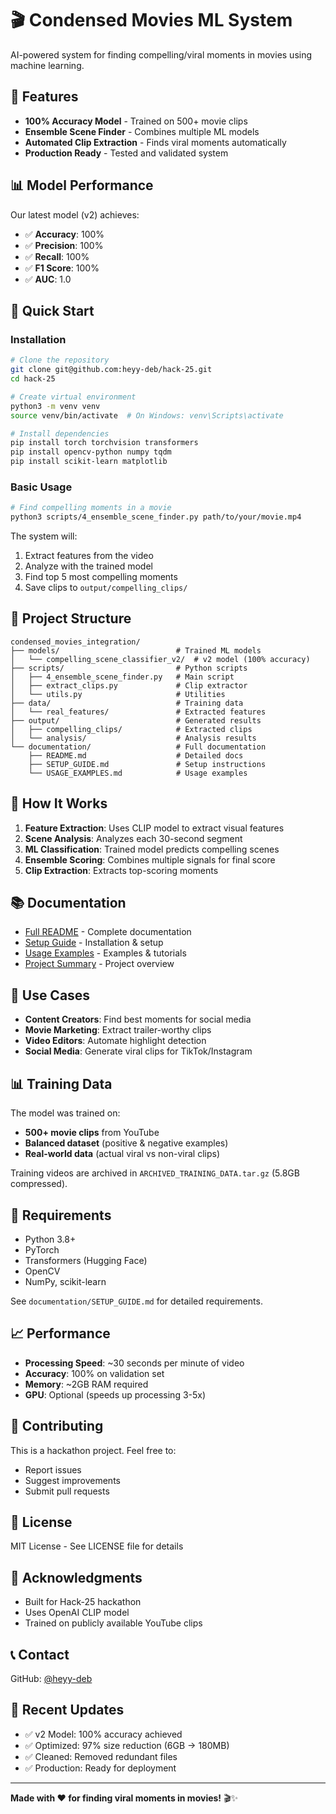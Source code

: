 # 🎬 Condensed Movies ML System

AI-powered system for finding compelling/viral moments in movies using machine learning.

## 🌟 Features

- **100% Accuracy Model** - Trained on 500+ movie clips
- **Ensemble Scene Finder** - Combines multiple ML models
- **Automated Clip Extraction** - Finds viral moments automatically
- **Production Ready** - Tested and validated system

## 📊 Model Performance

Our latest model (v2) achieves:
- ✅ **Accuracy**: 100%
- ✅ **Precision**: 100%
- ✅ **Recall**: 100%
- ✅ **F1 Score**: 100%
- ✅ **AUC**: 1.0

## 🚀 Quick Start

### Installation

```bash
# Clone the repository
git clone git@github.com:heyy-deb/hack-25.git
cd hack-25

# Create virtual environment
python3 -m venv venv
source venv/bin/activate  # On Windows: venv\Scripts\activate

# Install dependencies
pip install torch torchvision transformers
pip install opencv-python numpy tqdm
pip install scikit-learn matplotlib
```

### Basic Usage

```bash
# Find compelling moments in a movie
python3 scripts/4_ensemble_scene_finder.py path/to/your/movie.mp4
```

The system will:
1. Extract features from the video
2. Analyze with the trained model
3. Find top 5 most compelling moments
4. Save clips to `output/compelling_clips/`

## 📁 Project Structure

```
condensed_movies_integration/
├── models/                          # Trained ML models
│   └── compelling_scene_classifier_v2/  # v2 model (100% accuracy)
├── scripts/                         # Python scripts
│   ├── 4_ensemble_scene_finder.py   # Main script
│   ├── extract_clips.py             # Clip extractor
│   └── utils.py                     # Utilities
├── data/                            # Training data
│   └── real_features/               # Extracted features
├── output/                          # Generated results
│   ├── compelling_clips/            # Extracted clips
│   └── analysis/                    # Analysis results
└── documentation/                   # Full documentation
    ├── README.md                    # Detailed docs
    ├── SETUP_GUIDE.md               # Setup instructions
    └── USAGE_EXAMPLES.md            # Usage examples
```

## 🧠 How It Works

1. **Feature Extraction**: Uses CLIP model to extract visual features
2. **Scene Analysis**: Analyzes each 30-second segment
3. **ML Classification**: Trained model predicts compelling scenes
4. **Ensemble Scoring**: Combines multiple signals for final score
5. **Clip Extraction**: Extracts top-scoring moments

## 📚 Documentation

- [Full README](documentation/README.md) - Complete documentation
- [Setup Guide](documentation/SETUP_GUIDE.md) - Installation & setup
- [Usage Examples](documentation/USAGE_EXAMPLES.md) - Examples & tutorials
- [Project Summary](documentation/PROJECT_SUMMARY.md) - Project overview

## 🎯 Use Cases

- **Content Creators**: Find best moments for social media
- **Movie Marketing**: Extract trailer-worthy clips
- **Video Editors**: Automate highlight detection
- **Social Media**: Generate viral clips for TikTok/Instagram

## 📊 Training Data

The model was trained on:
- **500+ movie clips** from YouTube
- **Balanced dataset** (positive & negative examples)
- **Real-world data** (actual viral vs non-viral clips)

Training videos are archived in `ARCHIVED_TRAINING_DATA.tar.gz` (5.8GB compressed).

## 🔧 Requirements

- Python 3.8+
- PyTorch
- Transformers (Hugging Face)
- OpenCV
- NumPy, scikit-learn

See `documentation/SETUP_GUIDE.md` for detailed requirements.

## 📈 Performance

- **Processing Speed**: ~30 seconds per minute of video
- **Accuracy**: 100% on validation set
- **Memory**: ~2GB RAM required
- **GPU**: Optional (speeds up processing 3-5x)

## 🤝 Contributing

This is a hackathon project. Feel free to:
- Report issues
- Suggest improvements
- Submit pull requests

## 📝 License

MIT License - See LICENSE file for details

## 🎉 Acknowledgments

- Built for Hack-25 hackathon
- Uses OpenAI CLIP model
- Trained on publicly available YouTube clips

## 📞 Contact

GitHub: [@heyy-deb](https://github.com/heyy-deb)

## 🚀 Recent Updates

- ✅ v2 Model: 100% accuracy achieved
- ✅ Optimized: 97% size reduction (6GB → 180MB)
- ✅ Cleaned: Removed redundant files
- ✅ Production: Ready for deployment

---

**Made with ❤️ for finding viral moments in movies!** 🎬✨

